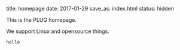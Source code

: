 title: homepage
date: 2017-01-29
save_as: index.html
status: hidden

This is the PLUG homepage.

We support Linux and opensource things.


`hello`
